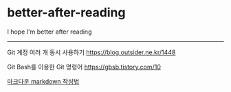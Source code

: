 # better-after-reading
I hope I'm better after reading

* * *

Git 계정 여러 개 동시 사용하기
https://blog.outsider.ne.kr/1448

Git Bash를 이용한 Git 명령어
https://gbsb.tistory.com/10

[마크다운 markdown 작성법](https://gist.github.com/ihoneymon/652be052a0727ad59601)
